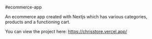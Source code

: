 #ecommerce-app

An ecommerce app created with Nextjs which has various categories, products and a functioning cart.

You can view the project here: https://chrisstore.vercel.app/

